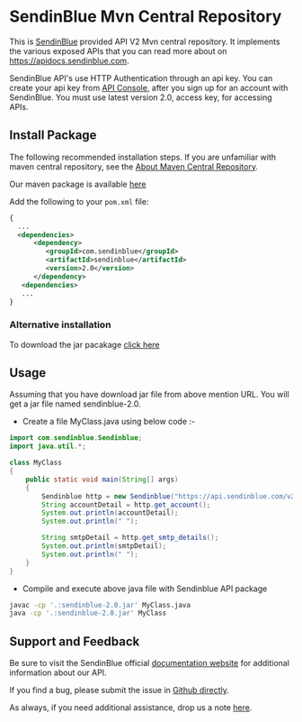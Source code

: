 # SendinBlue Mvn Central Repository

This is [SendinBlue](https://www.sendinblue.com) provided API V2 Mvn central repository. It implements the various exposed APIs that you can read more about on https://apidocs.sendinblue.com.

SendinBlue API's use HTTP Authentication through an api key. You can create your api key from [API Console](https://my.sendinblue.com/advanced/apikey), after you sign up for an account with SendinBlue. You must use latest version 2.0, access key, for accessing APIs.


## Install Package

The following recommended installation steps. If you are unfamiliar with maven central repository, see the [About Maven Central Repository](https://www.tutorialspoint.com/maven/maven_repositories.htm).

Our maven package is available [here](http://search.maven.org/#search|ga|1|g:"com.sendinblue")

Add the following to your `pom.xml` file:

```xml
{
  ...
  <dependencies>
      <dependency>
         <groupId>com.sendinblue</groupId>
         <artifactId>sendinblue</artifactId>
         <version>2.0</version>
      </dependency>
   <dependencies>
   ...
}
```

### Alternative installation
To download the jar pacakage [click here](http://search.maven.org/#search|ga|1|g:"com.sendinblue")


## Usage

Assuming that you have download jar file from above mention URL. You will get a jar file named sendinblue-2.0.

* Create a file MyClass.java using below code :-

```java
import com.sendinblue.Sendinblue;
import java.util.*;

class MyClass
{
    public static void main(String[] args)
    {
    	Sendinblue http = new Sendinblue("https://api.sendinblue.com/v2.0","your_api_key");
	    String accountDetail = http.get_account();
	    System.out.println(accountDetail);
	    System.out.println(" ");

	    String smtpDetail = http.get_smtp_details();
	    System.out.println(smtpDetail);
	    System.out.println(" ");
    }
}
```

* Compile and execute above java file with Sendinblue API package

```bash 
javac -cp '.:sendinblue-2.0.jar' MyClass.java
java -cp '.:sendinblue-2.0.jar' MyClass
```

## Support and Feedback

Be sure to visit the SendinBlue official [documentation website](https://apidocs.sendinblue.com) for additional information about our API.

If you find a bug, please submit the issue in [Github directly](https://github.com/mailin-api/sendinblue-java-mvn/issues). 

As always, if you need additional assistance, drop us a note [here](https://apidocs.sendinblue.com/support/).
